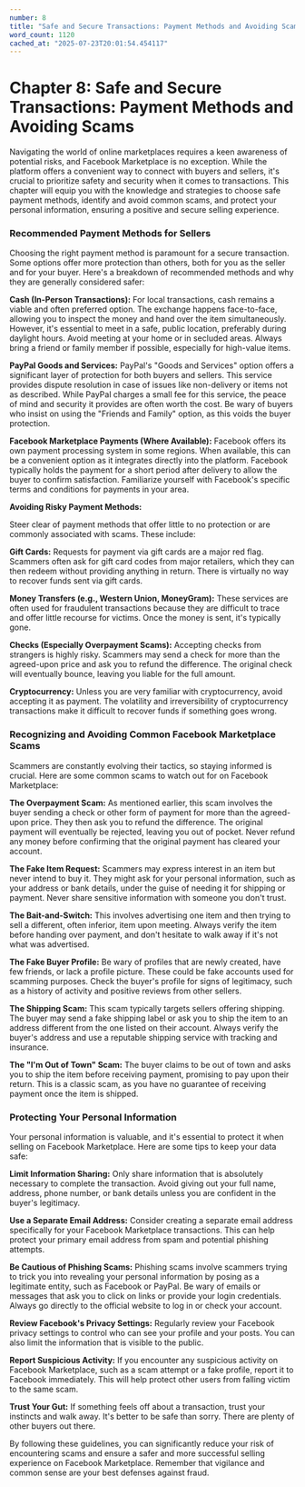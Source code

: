 ```yaml
---
number: 8
title: "Safe and Secure Transactions: Payment Methods and Avoiding Scams"
word_count: 1120
cached_at: "2025-07-23T20:01:54.454117"
---
```


# Chapter 8: Safe and Secure Transactions: Payment Methods and Avoiding Scams

Navigating the world of online marketplaces requires a keen awareness of potential risks, and Facebook Marketplace is no exception. While the platform offers a convenient way to connect with buyers and sellers, it's crucial to prioritize safety and security when it comes to transactions. This chapter will equip you with the knowledge and strategies to choose safe payment methods, identify and avoid common scams, and protect your personal information, ensuring a positive and secure selling experience.


### Recommended Payment Methods for Sellers

Choosing the right payment method is paramount for a secure transaction. Some options offer more protection than others, both for you as the seller and for your buyer. Here's a breakdown of recommended methods and why they are generally considered safer:

**Cash (In-Person Transactions):** For local transactions, cash remains a viable and often preferred option. The exchange happens face-to-face, allowing you to inspect the money and hand over the item simultaneously. However, it's essential to meet in a safe, public location, preferably during daylight hours. Avoid meeting at your home or in secluded areas. Always bring a friend or family member if possible, especially for high-value items.

**PayPal Goods and Services:** PayPal's "Goods and Services" option offers a significant layer of protection for both buyers and sellers. This service provides dispute resolution in case of issues like non-delivery or items not as described. While PayPal charges a small fee for this service, the peace of mind and security it provides are often worth the cost. Be wary of buyers who insist on using the "Friends and Family" option, as this voids the buyer protection.

**Facebook Marketplace Payments (Where Available):** Facebook offers its own payment processing system in some regions. When available, this can be a convenient option as it integrates directly into the platform. Facebook typically holds the payment for a short period after delivery to allow the buyer to confirm satisfaction. Familiarize yourself with Facebook's specific terms and conditions for payments in your area.

**Avoiding Risky Payment Methods:**

Steer clear of payment methods that offer little to no protection or are commonly associated with scams. These include:

**Gift Cards:** Requests for payment via gift cards are a major red flag. Scammers often ask for gift card codes from major retailers, which they can then redeem without providing anything in return. There is virtually no way to recover funds sent via gift cards.

**Money Transfers (e.g., Western Union, MoneyGram):** These services are often used for fraudulent transactions because they are difficult to trace and offer little recourse for victims. Once the money is sent, it's typically gone.

**Checks (Especially Overpayment Scams):** Accepting checks from strangers is highly risky. Scammers may send a check for more than the agreed-upon price and ask you to refund the difference. The original check will eventually bounce, leaving you liable for the full amount.

**Cryptocurrency:** Unless you are very familiar with cryptocurrency, avoid accepting it as payment. The volatility and irreversibility of cryptocurrency transactions make it difficult to recover funds if something goes wrong.


### Recognizing and Avoiding Common Facebook Marketplace Scams

Scammers are constantly evolving their tactics, so staying informed is crucial. Here are some common scams to watch out for on Facebook Marketplace:

**The Overpayment Scam:** As mentioned earlier, this scam involves the buyer sending a check or other form of payment for more than the agreed-upon price. They then ask you to refund the difference. The original payment will eventually be rejected, leaving you out of pocket. Never refund any money before confirming that the original payment has cleared your account.

**The Fake Item Request:** Scammers may express interest in an item but never intend to buy it. They might ask for your personal information, such as your address or bank details, under the guise of needing it for shipping or payment. Never share sensitive information with someone you don't trust.

**The Bait-and-Switch:** This involves advertising one item and then trying to sell a different, often inferior, item upon meeting. Always verify the item before handing over payment, and don't hesitate to walk away if it's not what was advertised.

**The Fake Buyer Profile:** Be wary of profiles that are newly created, have few friends, or lack a profile picture. These could be fake accounts used for scamming purposes. Check the buyer's profile for signs of legitimacy, such as a history of activity and positive reviews from other sellers.

**The Shipping Scam:** This scam typically targets sellers offering shipping. The buyer may send a fake shipping label or ask you to ship the item to an address different from the one listed on their account. Always verify the buyer's address and use a reputable shipping service with tracking and insurance.

**The "I'm Out of Town" Scam:** The buyer claims to be out of town and asks you to ship the item before receiving payment, promising to pay upon their return. This is a classic scam, as you have no guarantee of receiving payment once the item is shipped.


### Protecting Your Personal Information

Your personal information is valuable, and it's essential to protect it when selling on Facebook Marketplace. Here are some tips to keep your data safe:

**Limit Information Sharing:** Only share information that is absolutely necessary to complete the transaction. Avoid giving out your full name, address, phone number, or bank details unless you are confident in the buyer's legitimacy.

**Use a Separate Email Address:** Consider creating a separate email address specifically for your Facebook Marketplace transactions. This can help protect your primary email address from spam and potential phishing attempts.

**Be Cautious of Phishing Scams:** Phishing scams involve scammers trying to trick you into revealing your personal information by posing as a legitimate entity, such as Facebook or PayPal. Be wary of emails or messages that ask you to click on links or provide your login credentials. Always go directly to the official website to log in or check your account.

**Review Facebook's Privacy Settings:** Regularly review your Facebook privacy settings to control who can see your profile and your posts. You can also limit the information that is visible to the public.

**Report Suspicious Activity:** If you encounter any suspicious activity on Facebook Marketplace, such as a scam attempt or a fake profile, report it to Facebook immediately. This will help protect other users from falling victim to the same scam.

**Trust Your Gut:** If something feels off about a transaction, trust your instincts and walk away. It's better to be safe than sorry. There are plenty of other buyers out there.

By following these guidelines, you can significantly reduce your risk of encountering scams and ensure a safer and more successful selling experience on Facebook Marketplace. Remember that vigilance and common sense are your best defenses against fraud.
